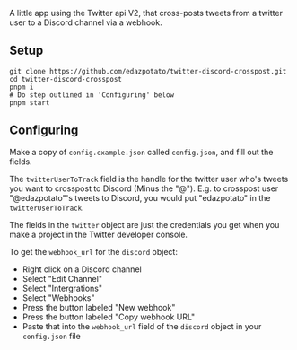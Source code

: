 A little app using the Twitter api V2, that cross-posts tweets from a twitter user to a Discord channel via a webhook.

## Setup

```shell
git clone https://github.com/edazpotato/twitter-discord-crosspost.git
cd twitter-discord-crosspost
pnpm i
# Do step outlined in 'Configuring' below
pnpm start
```

## Configuring

Make a copy of `config.example.json` called `config.json`, and fill out the fields.

The `twitterUserToTrack` field is the handle for the twitter user who's tweets you want to crosspost to Discord (Minus the "@"). E.g. to crosspost user "@edazpotato"'s tweets to Discord, you would put "edazpotato" in the `twitterUserToTrack`.

The fields in the `twitter` object are just the credentials you get when you make a project in the Twitter developer console.

To get the `webhook_url` for the `discord` object:

-   Right click on a Discord channel
-   Select "Edit Channel"
-   Select "Intergrations"
-   Select "Webhooks"
-   Press the button labeled "New webhook"
-   Press the button labeled "Copy webhook URL"
-   Paste that into the `webhook_url` field of the `discord` object in your `config.json` file
